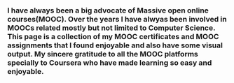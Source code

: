 ### I have always been a big advocate of Massive open online courses(MOOC). Over the years I have alwyas been involved in MOOCs related mostly but not limited to Computer Science. This page is a collection of my MOOC certificates and MOOC assignments that I found enjoyable and also have some visual output. My sincere gratitude to all the MOOC platforms specially to Coursera who have made learning so easy and enjoyable.
